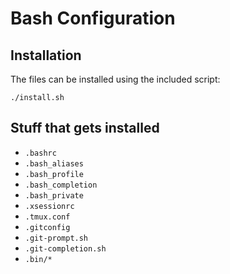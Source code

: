 # Bash Configuration

## Installation

The files can be installed using the included script:

    ./install.sh

## Stuff that gets installed

  * `.bashrc`
  * `.bash_aliases`
  * `.bash_profile`
  * `.bash_completion`
  * `.bash_private`
  * `.xsessionrc`
  * `.tmux.conf`
  * `.gitconfig`
  * `.git-prompt.sh`
  * `.git-completion.sh`
  * `.bin/*`

